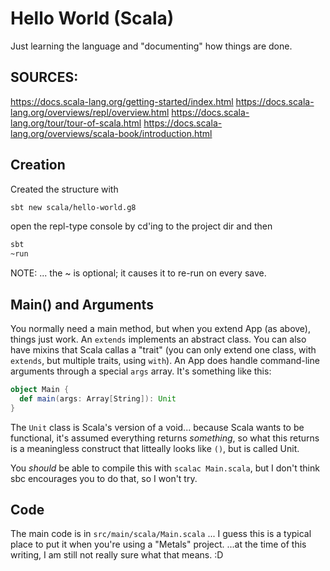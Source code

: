 # Hello World (Scala)

Just learning the language and "documenting" how things are done.

## SOURCES:
https://docs.scala-lang.org/getting-started/index.html
https://docs.scala-lang.org/overviews/repl/overview.html
https://docs.scala-lang.org/tour/tour-of-scala.html
https://docs.scala-lang.org/overviews/scala-book/introduction.html

## Creation

Created the structure with
```bash
sbt new scala/hello-world.g8
```

open the repl-type console by cd'ing to the project dir and then
```bash
sbt
~run
```
NOTE: ... the ~ is optional; it causes it to re-run on every save.

## Main() and Arguments

You normally need a main method, but when you extend App (as
above), things just work. An `extends` implements an abstract class. You
can also have mixins that Scala callas a "trait" (you can only extend one
class, with `extends`, but multiple traits, using `with`). An App does handle
command-line arguments through a special `args` array. It's something like
this:

```scala
object Main {
  def main(args: Array[String]): Unit
}
```

The `Unit` class is Scala's version of a void... because Scala wants to be
functional, it's assumed everything returns *something*, so what this
returns is a meaningless construct that litteally looks like `()`, but is
called Unit.

You *should* be able to compile this with `scalac Main.scala`, but I don't
think sbc encourages you to do that, so I won't try.

## Code

The main code is in `src/main/scala/Main.scala` ... I guess this is a typical
place to put it when you're using a "Metals" project. ...at the time of this
writing, I am still not really sure what that means. :D
